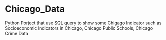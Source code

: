 # Chicago_Data
Python Porject that use SQL query to show some Chigago Indicator such as Socioeconomic Indicators in Chicago, Chicago Public Schools, Chicago Crime Data

